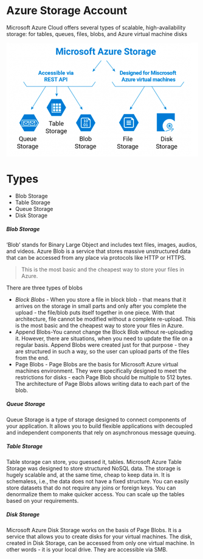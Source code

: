 # Azure Storage Account

Microsoft Azure Cloud offers several types of scalable, high-availability storage: for tables, queues, files, blobs, and Azure virtual machine disks

![N|Solid](Image.png)

# Types
- Blob Storage  
- Table Storage
- Queue Storage
- Disk Storage

##### Blob Storage
‘Blob’ stands for Binary Large Object and includes text files, images, audios, and videos. Azure Blob is a service that stores massive unstructured data that can be accessed from any place via protocols like HTTP or HTTPS.
>This is the most basic and the cheapest way to store your files in Azure.

There are three types of blobs

- *Block Blobs* - When you store a file in block blob - that means that it arrives on the storage in small parts and only after you complete the upload - the file/blob puts itself together in one piece. With that architecture, file cannot be modified without a complete re-upload. This is the most basic and the cheapest way to store your files in Azure.
- Append Blobs-You cannot change the Block Blob without re-uploading it. However, there are situations, when you need to update the file on a regular basis. Append Blobs were created just for that purpose - they are structured in such a way, so the user can upload parts of the files from the end.
- Page Blobs - Page Blobs are the basis for Microsoft Azure virtual machines environment. They were specifically designed to meet the restrictions for disks - each Page Blob should be multiple to 512 bytes. The architecture of Page Blobs allows writing data to each part of the blob.

##### Queue Storage

Queue Storage is a type of storage designed to connect components of your application. It allows you to build flexible applications with decoupled and independent components that rely on asynchronous message queuing.

##### Table Storage
Table storage can store, you guessed it, tables. Microsoft Azure Table Storage was designed to store structured NoSQL data. The storage is hugely scalable and, at the same time, cheap to keep data in. 
It is schemaless, i.e., the data does not have a fixed structure. You can easily store datasets that do not require any joins or foreign keys. You can denormalize them to make quicker access. You can scale up the tables based on your requirements.

##### Disk Storage
Microsoft Azure Disk Storage works on the basis of Page Blobs. It is a service that allows you to create disks for your virtual machines. The disk, created in Disk Storage, can be accessed from only one virtual machine. In other words - it is your local drive.
They are accessible via SMB.
